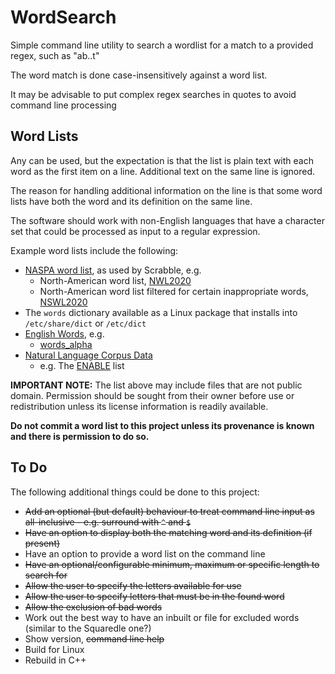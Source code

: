 # WordSearch
Simple command line utility to search a wordlist for a match to a provided regex, such as "ab..t"

The word match is done case-insensitively against a word list.

It may be advisable to put complex regex searches in quotes to avoid command line processing 

## Word Lists
Any can be used, but the expectation is that the list is plain text with each word as the first item on a line. Additional text on the same line is ignored.

The reason for handling additional information on the line is that some word lists have both the word and its definition on the same line.

The software should work with non-English languages that have a character set that could be processed as input to a regular expression.

Example word lists include the following:
* [NASPA word list](https://github.com/scrabblewords/scrabblewords), as used by Scrabble, e.g.
  * North-American word list, [NWL2020](https://github.com/scrabblewords/scrabblewords/blob/main/words/North-American/NSWL2020.txt)
  * North-American word list filtered for certain inappropriate words, [NSWL2020](https://github.com/scrabblewords/scrabblewords/blob/main/words/North-American/NSWL2020.txt)
* The ```words``` dictionary available as a Linux package that installs into ```/etc/share/dict``` or ```/etc/dict```
* [English Words](https://github.com/dwyl/english-words), e.g.
  * [words_alpha](https://github.com/dwyl/english-words/bob/master/words_alpha.txt) 
* [Natural Language Corpus Data](https://norvig.com/ngrams/)
  * e.g. The [ENABLE](https://norvig.com/ngrams/enable1.txt) list

__IMPORTANT NOTE:__ The list above may include files that are not public domain. Permission should be sought from their owner before use or redistribution unless its license information is readily available.

__Do not commit a word list to this project unless its provenance is known and there is permission to do so.__

## To Do
The following additional things could be done to this project:
* ~~Add an optional (but default) behaviour to treat command line input as all-inclusive - e.g. surround with ```^``` and ```$```~~
* ~~Have an option to display both the matching word and its definition (if present)~~
* Have an option to provide a word list on the command line
* ~~Have an optional/configurable minimum, maximum or specific length to search for~~
* ~~Allow the user to specify the letters available for use~~
* ~~Allow the user to specify letters that must be in the found word~~
* ~~Allow the exclusion of bad words~~
* Work out the best way to have an inbuilt or file for excluded words (similar to the Squaredle one?)
* Show version, ~~command line help~~
* Build for Linux
* Rebuild in C++